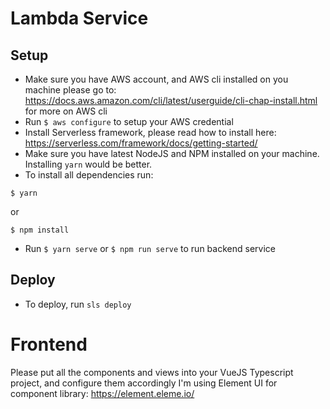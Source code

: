 # Lambda Service

## Setup

- Make sure you have AWS account, and AWS cli installed on you machine
  please go to: https://docs.aws.amazon.com/cli/latest/userguide/cli-chap-install.html for more on AWS cli
- Run `$ aws configure` to setup your AWS credential
- Install Serverless framework, please read how to install here: https://serverless.com/framework/docs/getting-started/
- Make sure you have latest NodeJS and NPM installed on your machine. Installing `yarn` would be better.
- To install all dependencies run:

```
$ yarn
```

or

```
$ npm install
```

- Run `$ yarn serve` or `$ npm run serve` to run backend service

## Deploy

- To deploy, run `sls deploy`

# Frontend

Please put all the components and views into your VueJS Typescript project, and configure them accordingly
I'm using Element UI for component library: https://element.eleme.io/
